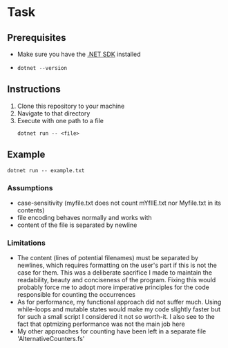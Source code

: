 # Task
## Prerequisites
- Make sure you have the [.NET SDK](https://dotnet.microsoft.com/en-us/download) installed
-  ```fish
   dotnet --version
   
## Instructions
1. Clone this repository to your machine
2. Navigate to that directory
3. Execute with one path to a file
   ```fish
   dotnet run -- <file>
   ```
## Example
   ```fish
   dotnet run -- example.txt
   ```



### Assumptions
- case-sensitivity (myfile.txt does not count mYfIlE.txt nor Myfile.txt in its contents)
- file encoding behaves normally and works with 
- content of the file is separated by newline

### Limitations
- The content (lines of potential filenames) must be separated by newlines, which requires formatting on the user's part if this is not the case for them. This was a deliberate sacrifice I made to maintain the readability, beauty and conciseness of the program. Fixing this would probably force me to adopt more imperative principles for the code responsible for counting the occurrences
- As for performance, my functional approach did not suffer much. Using while-loops and mutable states would make my code slightly faster but for such a small script I considered it not so worth-it. I also see to the fact that optmizing performance was not the main job here 
- My other approaches for counting have been left in a separate file 'AlternativeCounters.fs'


